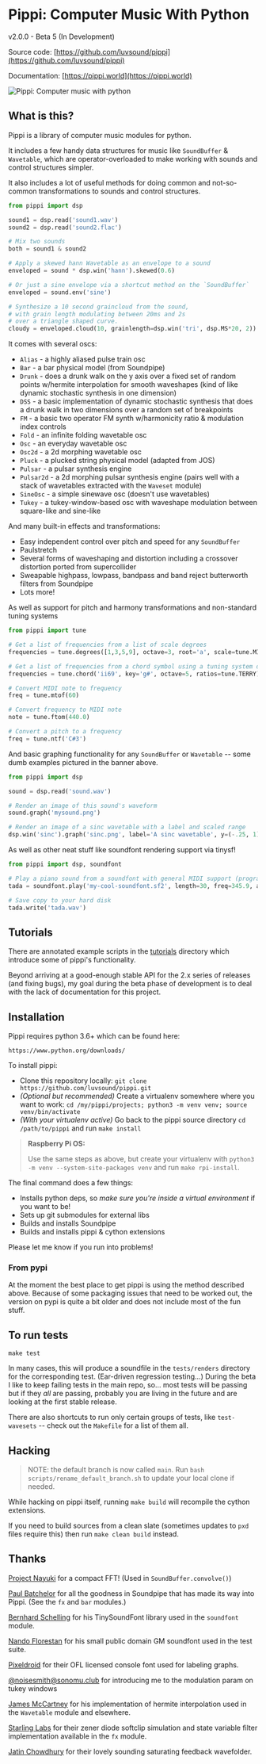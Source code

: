 # Pippi: Computer Music With Python

v2.0.0 - Beta 5 (In Development)

Source code: [https://github.com/luvsound/pippi](https://github.com/luvsound/pippi)

Documentation: [https://pippi.world](https://pippi.world)

![Pippi: Computer music with python](banner.png)

## What is this?

Pippi is a library of computer music modules for python. 

It includes a few handy data structures for music like
`SoundBuffer` & `Wavetable`, which are operator-overloaded 
to make working with sounds and control structures simpler.

It also includes a lot of useful methods for doing common and 
not-so-common transformations to sounds and control structures. 

``` python
from pippi import dsp

sound1 = dsp.read('sound1.wav')
sound2 = dsp.read('sound2.flac')

# Mix two sounds
both = sound1 & sound2

# Apply a skewed hann Wavetable as an envelope to a sound
enveloped = sound * dsp.win('hann').skewed(0.6)

# Or just a sine envelope via a shortcut method on the `SoundBuffer`
enveloped = sound.env('sine')

# Synthesize a 10 second graincloud from the sound, 
# with grain length modulating between 20ms and 2s 
# over a triangle shaped curve.
cloudy = enveloped.cloud(10, grainlength=dsp.win('tri', dsp.MS*20, 2))
```

It comes with several oscs:

- `Alias` - a highly aliased pulse train osc
- `Bar` - a bar physical model (from Soundpipe)
- `Drunk` - does a drunk walk on the y axis over a fixed set of random points w/hermite interpolation for smooth waveshapes (kind of like dynamic stochastic synthesis in one dimension)
- `DSS` - a basic implementation of dynamic stochastic synthesis that does a drunk walk in two dimensions over a random set of breakpoints
- `FM` - a basic two operator FM synth w/harmonicity ratio & modulation index controls
- `Fold` - an infinite folding wavetable osc
- `Osc` - an everyday wavetable osc
- `Osc2d` - a 2d morphing wavetable osc
- `Pluck` - a plucked string physical model (adapted from JOS)
- `Pulsar` - a pulsar synthesis engine
- `Pulsar2d` - a 2d morphing pulsar synthesis engine (pairs well with a stack of wavetables extracted with the `Waveset` module)
- `SineOsc` - a simple sinewave osc (doesn't use wavetables)
- `Tukey` - a tukey-window-based osc with waveshape modulation between square-like and sine-like

And many built-in effects and transformations:

- Easy independent control over pitch and speed for any `SoundBuffer`
- Paulstretch
- Several forms of waveshaping and distortion including a crossover distortion ported from supercollider
- Sweapable highpass, lowpass, bandpass and band reject butterworth filters from Soundpipe
- Lots more!

As well as support for pitch and harmony transformations and non-standard tuning systems
``` python
from pippi import tune

# Get a list of frequencies from a list of scale degrees
frequencies = tune.degrees([1,3,5,9], octave=3, root='a', scale=tune.MINOR, ratios=tune.JUST)

# Get a list of frequencies from a chord symbol using a tuning system devised by Terry Riley
frequencies = tune.chord('ii69', key='g#', octave=5, ratios=tune.TERRY)

# Convert MIDI note to frequency
freq = tune.mtof(60)

# Convert frequency to MIDI note
note = tune.ftom(440.0)

# Convert a pitch to a frequency
freq = tune.ntf('C#3')
```
And basic graphing functionality for any `SoundBuffer` or `Wavetable` -- some dumb examples pictured in the banner above.

``` python
from pippi import dsp

sound = dsp.read('sound.wav')

# Render an image of this sound's waveform
sound.graph('mysound.png')

# Render an image of a sinc wavetable with a label and scaled range
dsp.win('sinc').graph('sinc.png', label='A sinc wavetable', y=(-.25, 1))
```

As well as other neat stuff like soundfont rendering support via tinysf!

``` python
from pippi import dsp, soundfont

# Play a piano sound from a soundfont with general MIDI support (program change is zero-indexed)
tada = soundfont.play('my-cool-soundfont.sf2', length=30, freq=345.9, amp=0.5, voice=0)

# Save copy to your hard disk
tada.write('tada.wav')
```

## Tutorials

There are annotated example scripts in the [tutorials](docs/tutorials) directory which introduce some of pippi's functionality.

Beyond arriving at a good-enough stable API for the 2.x series of releases (and fixing bugs), my goal during the 
beta phase of development is to deal with the lack of documentation for this project.


## Installation

Pippi requires python 3.6+ which can be found here:

    https://www.python.org/downloads/

To install pippi:

- Clone this repository locally: `git clone https://github.com/luvsound/pippi.git`
- _(Optional but recommended)_ Create a virtualenv somewhere where you want to work: `cd /my/pippi/projects; python3 -m venv venv; source venv/bin/activate`
- _(With your virtualenv active)_ Go back to the pippi source directory `cd /path/to/pippi` and run `make install` 

> **Raspberry Pi OS:**
> 
> Use the same steps as above, but create your virtualenv with `python3 -m venv --system-site-packages venv` and run `make rpi-install`.

The final command does a few things:

- Installs python deps, so *make sure you're inside a virtual environment* if you want to be!
- Sets up git submodules for external libs
- Builds and installs Soundpipe
- Builds and installs pippi & cython extensions

Please let me know if you run into problems!

### From pypi

At the moment the best place to get pippi is using the method described above. Because of some packaging issues that need to be worked out, the version on pypi is quite a bit older and does not include most of the fun stuff.

## To run tests

    make test

In many cases, this will produce a soundfile in the `tests/renders` directory for the corresponding test. (Ear-driven regression testing...)
During the beta I like to keep failing tests in the main repo, so... most tests will be passing but if they *all* are passing, probably you are living in the future and are looking at the first stable release.

There are also shortcuts to run only certain groups of tests, like `test-wavesets` -- check out the `Makefile` for a list of them all.

## Hacking

> NOTE: the default branch is now called `main`. Run `bash scripts/rename_default_branch.sh` to update your local clone if needed.

While hacking on pippi itself, running `make build` will recompile the cython extensions.

If you need to build sources from a clean slate (sometimes updates to `pxd` files require this) then run `make clean build` instead.

## Thanks

[Project Nayuki](https://www.nayuki.io/page/free-small-fft-in-multiple-languages) for a compact FFT! (Used in `SoundBuffer.convolve()`)

[Paul Batchelor](https://github.com/PaulBatchelor/Soundpipe) for all the goodness in Soundpipe that has made its way into Pippi. (See the `fx` and `bar` modules.)

[Bernhard Schelling](https://zillalib.github.io/) for his TinySoundFont library used in the `soundfont` module.

[Nando Florestan](http://dev.nando.audio/) for his small public domain GM soundfont used in the test suite.

[Pixeldroid](https://github.com/pixeldroid/fonts) for their OFL licensed console font used for labeling graphs.

[@noisesmith@sonomu.club](https://sonomu.club/@noisesmith) for introducing me to the modulation param on tukey windows

[James McCartney](https://www.musicdsp.org/en/latest/Other/93-hermite-interpollation.html) for his implementation of hermite interpolation used in the `Wavetable` module and elsewhere.

[Starling Labs](https://starling.space/) for their zener diode softclip simulation and state variable filter implementation available in the `fx` module.

[Jatin Chowdhury](https://ccrma.stanford.edu/~jatin/ComplexNonlinearities/Wavefolder.html) for their lovely sounding saturating feedback wavefolder.
